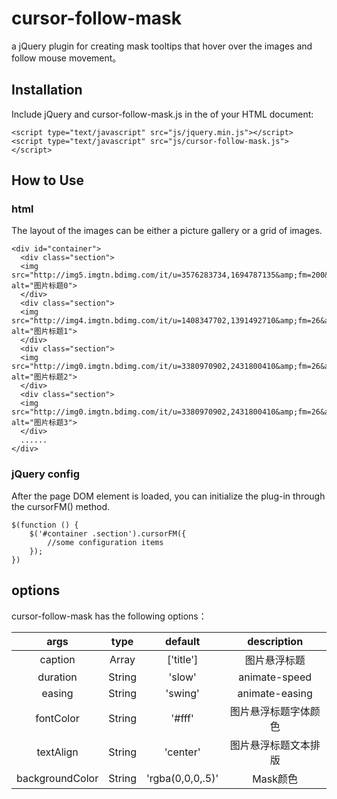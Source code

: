 # cursor-follow-mask
a jQuery plugin for creating mask tooltips that hover over the images and follow mouse movement。

 ## Installation
 
Include  jQuery and cursor-follow-mask.js in the <head> of your HTML document:

```
<script type="text/javascript" src="js/jquery.min.js"></script>
<script type="text/javascript" src="js/cursor-follow-mask.js"></script>  
``` 

 ## How to Use

### html
The layout of the images can be either a picture gallery or a grid of images.

```
<div id="container">
  <div class="section">
  <img src="http://img5.imgtn.bdimg.com/it/u=3576283734,1694787135&amp;fm=200&amp;gp=0.jpg" alt="图片标题0">
  </div>
  <div class="section">
  <img src="http://img4.imgtn.bdimg.com/it/u=1408347702,1391492710&amp;fm=26&amp;gp=0.jpg" alt="图片标题1">
  </div>
  <div class="section">
  <img src="http://img0.imgtn.bdimg.com/it/u=3380970902,2431800410&amp;fm=26&amp;gp=0.jpg" alt="图片标题2">
  </div>
  <div class="section">
  <img src="http://img0.imgtn.bdimg.com/it/u=3380970902,2431800410&amp;fm=26&amp;gp=0.jpg" alt="图片标题3">
  </div>
  ......
</div>  
```

 ### jQuery config

After the page DOM element is loaded, you can initialize the plug-in through the cursorFM() method.

```
$(function () {
	$('#container .section').cursorFM({
		//some configuration items
	});
})
``` 

              
 ## options
cursor-follow-mask has the following options：

|args	|type	|default 	|description |
|:-----:|:-----:|:---------:|:----------:|
|caption	|Array	|['title']|图片悬浮标题|
|duration|String|'slow'|animate-speed|
|easing|String|'swing'|animate-easing|
|fontColor|String|'#fff'|图片悬浮标题字体颜色|
|textAlign|String|'center'|图片悬浮标题文本排版|
|backgroundColor|String|'rgba(0,0,0,.5)'|Mask颜色|


